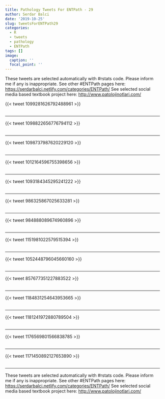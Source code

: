 ```yaml
---
title: Pathology Tweets For ENTPath - 29
author: Serdar Balci
date: '2019-10-25'
slug: tweetsForENTPath29
categories:
  - R
  - tweets
  - pathology
  - ENTPath
tags: []
image:
  caption: ''
  focal_point: ''
---
```



These tweets are selected automatically with #rstats code. Please inform me if any is inappropriate.
See other #ENTPath pages here: https://serdarbalci.netlify.com/categories/ENTPath/ 
See selected social media based textbook project here: http://www.patolojinotlari.com/

{{< tweet 1099281626792488961 >}}
<br>
<br>
<hr>
{{< tweet 1098822656776794112 >}}
<br>
<br>
<hr>
{{< tweet 1098737987620229120 >}}
<br>
<br>
<hr>
{{< tweet 1012164596755398656 >}}
<br>
<br>
<hr>
{{< tweet 1093184345295241222 >}}
<br>
<br>
<hr>
{{< tweet 986325867025633281 >}}
<br>
<br>
<hr>
{{< tweet 984888089674960896 >}}
<br>
<br>
<hr>
{{< tweet 1151981022579515394 >}}
<br>
<br>
<hr>
{{< tweet 1052448796045660160 >}}
<br>
<br>
<hr>
{{< tweet 857677351227883522 >}}
<br>
<br>
<hr>
{{< tweet 1184831254643953665 >}}
<br>
<br>
<hr>
{{< tweet 1181241972880789504 >}}
<br>
<br>
<hr>
{{< tweet 1176569801566838785 >}}
<br>
<br>
<hr>
{{< tweet 1171450892127653890 >}}
<br>
<br>
<hr>


These tweets are selected automatically with #rstats code. Please inform me if any is inappropriate.
See other #ENTPath pages here: https://serdarbalci.netlify.com/categories/ENTPath/ 
See selected social media based textbook project here: http://www.patolojinotlari.com/
